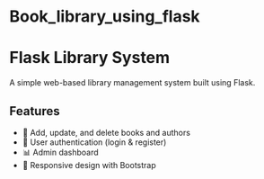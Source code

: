# Book_library_using_flask

# Flask Library System 
A simple web-based library management system built using Flask.  

## Features 
- 📖 Add, update, and delete books and authors
- 👥 User authentication (login &amp; register)
- 📊 Admin dashboard
- 🎨 Responsive design with Bootstrap 
